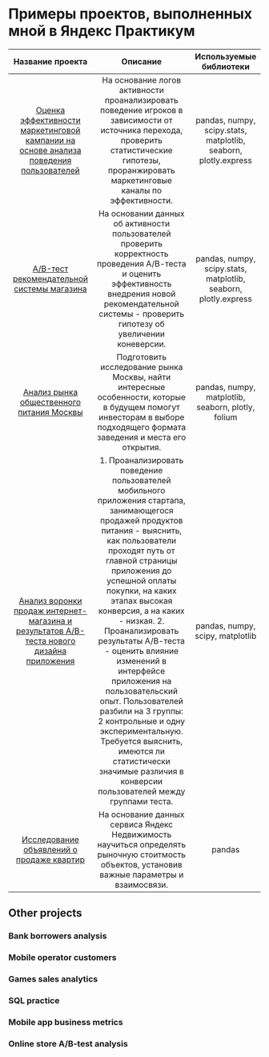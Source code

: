 # Примеры проектов, выполненных мной в Яндекс Практикум

| Название проекта | Описание | Используемые библиотеки |
| :----------------------: | :---------------------------:| :-----------------------: |
| [Оценка эффективности маркетинговой кампании на основе анализа поведения пользователей](https://github.com/MezentsevIS/practucum_portfolio/tree/main/gamers_behaviour_marketing_costs) | На основание логов активности проанализировать поведение игроков в зависимости от источника перехода, проверить статистические гипотезы, проранжировать маркетинговые каналы по эффективности.  | pandas, numpy, scipy.stats, matplotlib, seaborn, plotly.express |
| [A/B-тест рекомендательной системы магазина](https://github.com/MezentsevIS/practucum_portfolio/tree/main/recomender_system_ab_test) | На основании данных об активности пользователей проверить корректность проведения А/В-теста и оценить эффективность внедрения новой рекомендательной системы - проверить гипотезу об увеличении коневерсии. | pandas, numpy, scipy.stats, matplotlib, seaborn, plotly.express |
| [Анализ рынка общественного питания Москвы](https://github.com/MezentsevIS/practucum_portfolio/tree/main/moscow_catering_market) | Подготовить исследование рынка Москвы, найти интересные особенности, которые в будущем помогут инвесторам в выборе подходящего формата заведения и места его открытия. | pandas, numpy, matplotlib, seaborn, plotly, folium |
| [Анализ воронки продаж интернет-магазина и результатов А/В-теста нового дизайна приложения](https://github.com/MezentsevIS/practucum_portfolio/tree/main/egrocery_funnel_ab_test) | 1. Проанализировать поведение пользователей мобильного приложения стартапа, занимающегося продажей продуктов питания - выяснить, как пользователи проходят путь от главной страницы приложения до успешной оплаты покупки, на каких этапах высокая конверсия, а на каких - низкая. 2. Проанализировать результаты А/В-теста - оценить влияние изменений в интерфейсе приложения на пользовательский опыт. Пользователей разбили на 3 группы: 2 контрольные и одну экспериментальную. Требуется выяснить, имеются ли статистически значимые различия в конверсии пользователей между группами теста. | pandas, numpy, scipy, matplotlib |
| [Исследование объявлений о продаже квартир](https://github.com/MezentsevIS/practucum_portfolio/tree/main/real_estate_ads) | На основание данных сервиса Яндекс Недвижимость научиться определять рыночную стоитмость объектов, установив важные параметры и взаимосвязи. | pandas |

## Other projects

### Bank borrowers analysis

### Mobile operator customers

### Games sales analytics

### SQL practice

### Mobile app business metrics

### Online store A/B-test analysis
